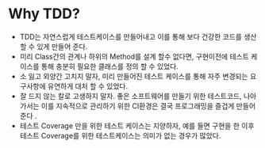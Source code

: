
# Why TDD?

* TDD는 자연스럽게 테스트케이스를 만들어내고 이를 통해 보다 건강한 코드를 생산 할 수 있게 만들어 준다.
* 미리 Class간의 관계나 하위의 Method를 설계 할수 없다면, 구현이전에 테스트 케이스를 통해 충분히 필요한 클래스를 정의 할 수 있었다. 
* 소 잃고 외양간 고치지 말자, 미리 만들어진 테스트 케이스를 통해 자주 변경되는 요구사항에 유연하게 대처 할 수 있었다.
* 잘 드지 않는 칼로 고생하지 말자. 좋은 소프트웨어를 만들기 위한 테스트코드, 나아가서는 이를 지속적으로 관리하기 위한 CI환경은 결국 프로그래밍을 즐겁게 만들어 준다 .  
* 테스트 Coverage 만을 위한 테스트 케이스는 지양하자, 예를 들면 구현을 한 이후 테스트 Coverage를 위한 테스트케이스는 의미가 없는 경우가 많았다.
